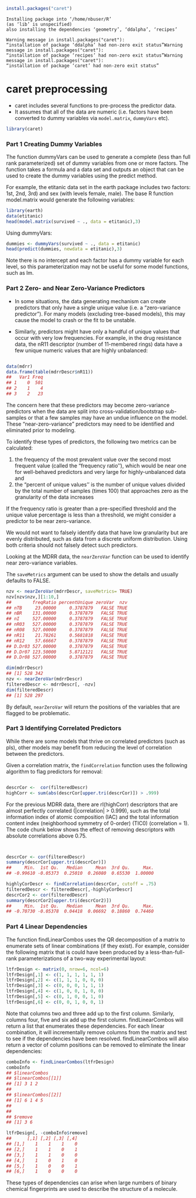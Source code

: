 

```R
install.packages("caret")
```

    Installing package into ‘/home/nbuser/R’
    (as ‘lib’ is unspecified)
    also installing the dependencies ‘geometry’, ‘ddalpha’, ‘recipes’
    
    Warning message in install.packages("caret"):
    “installation of package ‘ddalpha’ had non-zero exit status”Warning message in install.packages("caret"):
    “installation of package ‘recipes’ had non-zero exit status”Warning message in install.packages("caret"):
    “installation of package ‘caret’ had non-zero exit status”

caret preprocessing
============================
* caret includes several functions to pre-process the predictor data. 
* It assumes that all of the data are numeric (i.e. factors have been converted to dummy variables via ``model.matrix``, ``dummyVars`` etc).



```R
library(caret)

```

### Part 1 Creating Dummy Variables

The function dummyVars can be used to generate a complete (less than full rank parameterized) set of dummy variables from one or more factors. The function takes a formula and a data set and outputs an object that can be used to create the dummy variables using the predict method.

For example, the etitanic data set in the earth package includes two factors: 1st, 2nd, 3rd) and sex (with levels female, male). The base R function model.matrix would generate the following variables:



```R
library(earth)
data(etitanic)
head(model.matrix(survived ~ ., data = etitanic),3)

```


Using dummyVars:


```R
dummies <- dummyVars(survived ~ ., data = etitanic)
head(predict(dummies, newdata = etitanic),3)

```

Note there is no intercept and each factor has a dummy variable for each level, so this parameterization may not be useful for some model functions, such as lm.


### Part 2 Zero- and Near Zero-Variance Predictors

* In some situations, the data generating mechanism can create predictors that only have a single unique value (i.e. a “zero-variance predictor”). For many models (excluding tree-based models), this may cause the model to crash or the fit to be unstable.

* Similarly, predictors might have only a handful of unique values that occur with very low frequencies. For example, in the drug resistance data, the nR11 descriptor (number of 11-membered rings) data have a few unique numeric values that are highly unbalanced:



```R

data(mdrr)
data.frame(table(mdrrDescr$nR11))
##   Var1 Freq
## 1    0  501
## 2    1    4
## 3    2   23


```

The concern here that these predictors may become zero-variance predictors when the data are split into cross-validation/bootstrap sub-samples or that a few samples may have an undue influence on the model. These “near-zero-variance” predictors may need to be identified and eliminated prior to modeling.

To identify these types of predictors, the following two metrics can be calculated:
1. the frequency of the most prevalent value over the second most frequent value (called the “frequency ratio’’), which would be near one for well-behaved predictors and very large for highly-unbalanced data and
2. the “percent of unique values’’ is the number of unique values divided by the total number of samples (times 100) that approaches zero as the granularity of the data increases

If the frequency ratio is greater than a pre-specified threshold and the unique value percentage is less than a threshold, we might consider a predictor to be near zero-variance.

We would not want to falsely identify data that have low granularity but are evenly distributed, such as data from a discrete uniform distribution. Using both criteria should not falsely detect such predictors.

Looking at the MDRR data, the ``nearZeroVar`` function can be used to identify near zero-variance variables. 

The ``saveMetrics`` argument can be used to show the details and usually defaults to FALSE.



```R
nzv <- nearZeroVar(mdrrDescr, saveMetrics= TRUE)
nzv[nzv$nzv,][1:10,]
##        freqRatio percentUnique zeroVar  nzv
## nTB     23.00000     0.3787879   FALSE TRUE
## nBR    131.00000     0.3787879   FALSE TRUE
## nI     527.00000     0.3787879   FALSE TRUE
## nR03   527.00000     0.3787879   FALSE TRUE
## nR08   527.00000     0.3787879   FALSE TRUE
## nR11    21.78261     0.5681818   FALSE TRUE
## nR12    57.66667     0.3787879   FALSE TRUE
## D.Dr03 527.00000     0.3787879   FALSE TRUE
## D.Dr07 123.50000     5.8712121   FALSE TRUE
## D.Dr08 527.00000     0.3787879   FALSE TRUE

```


```R
dim(mdrrDescr)
## [1] 528 342
nzv <- nearZeroVar(mdrrDescr)
filteredDescr <- mdrrDescr[, -nzv]
dim(filteredDescr)
## [1] 528 297

```

By default, ``nearZeroVar`` will return the positions of the variables that are flagged to be problematic.


### Part 3 Identifying Correlated Predictors

While there are some models that thrive on correlated predictors (such as pls), other models may benefit from reducing the level of correlation between the predictors.

Given a correlation matrix, the ``findCorrelation`` function uses the following algorithm to flag predictors for removal:



```R

descrCor <-  cor(filteredDescr)
highCorr <- sum(abs(descrCor[upper.tri(descrCor)]) > .999)
```

For the previous MDRR data, there are rI(highCorr) descriptors that are almost perfectly correlated (|correlation| &gt; 0.999), such as the total information index of atomic composition (IAC) and the total information content index (neighborhood symmetry of 0-order) (TIC0) (correlation = 1). The code chunk below shows the effect of removing descriptors with absolute correlations above 0.75.



```R


descrCor <- cor(filteredDescr)
summary(descrCor[upper.tri(descrCor)])
##     Min.  1st Qu.   Median     Mean  3rd Qu.     Max. 
## -0.99610 -0.05373  0.25010  0.26080  0.65530  1.00000

```


```R
highlyCorDescr <- findCorrelation(descrCor, cutoff = .75)
filteredDescr <- filteredDescr[,-highlyCorDescr]
descrCor2 <- cor(filteredDescr)
summary(descrCor2[upper.tri(descrCor2)])
##     Min.  1st Qu.   Median     Mean  3rd Qu.     Max. 
## -0.70730 -0.05378  0.04418  0.06692  0.18860  0.74460

```

### Part 4 Linear Dependencies

The function findLinearCombos uses the QR decomposition of a matrix to enumerate sets of linear combinations (if they exist). For example, consider the following matrix that is could have been produced by a less-than-full-rank parameterizations of a two-way experimental layout:



```R
ltfrDesign <- matrix(0, nrow=6, ncol=6)
ltfrDesign[,1] <- c(1, 1, 1, 1, 1, 1)
ltfrDesign[,2] <- c(1, 1, 1, 0, 0, 0)
ltfrDesign[,3] <- c(0, 0, 0, 1, 1, 1)
ltfrDesign[,4] <- c(1, 0, 0, 1, 0, 0)
ltfrDesign[,5] <- c(0, 1, 0, 0, 1, 0)
ltfrDesign[,6] <- c(0, 0, 1, 0, 0, 1)
```

Note that columns two and three add up to the first column. Similarly, columns four, five and six add up the first column. findLinearCombos will return a list that enumerates these dependencies. For each linear combination, it will incrementally remove columns from the matrix and test to see if the dependencies have been resolved. findLinearCombos will also return a vector of column positions can be removed to eliminate the linear dependencies:



```R
comboInfo <- findLinearCombos(ltfrDesign)
comboInfo
## $linearCombos
## $linearCombos[[1]]
## [1] 3 1 2
## 
## $linearCombos[[2]]
## [1] 6 1 4 5
## 
## 
## $remove
## [1] 3 6

```


```R
ltfrDesign[, -comboInfo$remove]
##      [,1] [,2] [,3] [,4]
## [1,]    1    1    1    0
## [2,]    1    1    0    1
## [3,]    1    1    0    0
## [4,]    1    0    1    0
## [5,]    1    0    0    1
## [6,]    1    0    0    0

```

These types of dependencies can arise when large numbers of binary chemical fingerprints are used to describe the structure of a molecule.
